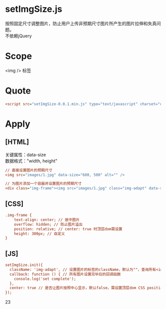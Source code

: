 # setImgSize.js
按照固定尺寸调整图片，防止用户上传非预期尺寸图片所产生的图片拉伸和失真问题。<br />
不依赖jQuery
# Scope
&lt;img /&gt; 标签
# Quote
```ini
<script src="setImgSize-0.0.1.min.js" type="text/javascript" charset="utf-8"></script>
```
# Apply
## [HTML]
关键属性：data-size <br />
数据格式："width, height"
```ini
// 直接设置图片的预期尺寸
<img src="images/1.jpg" data-size="600, 500" alt="" />

// 为图片添加一个容器并设置图片的预期尺寸
<div class="img-frame"><img src="images/1.jpg" class="img-adapt" data-size="600, 500" alt="" /></div>
```

## [CSS]
```ini
.img-frame {
	text-align: center; // 居中图片
	overflow: hidden; // 防止图片溢出
	position: relative; // center: true 时顶层dom需设置
	height: 300px; // 自定义
}
```
## [JS]
```ini
setImgSize.init({
  className: 'img-adapt', // 设置图片的标签的className，默认为""，查询所有<img />标签
  callback: function () { // 所有图片设置完毕后的回调函数
    console.log('set complete');
  },
  center: true // 是否让图片按照中心显示，默认false，需设置顶层dom CSS position: relative
});
```

23


